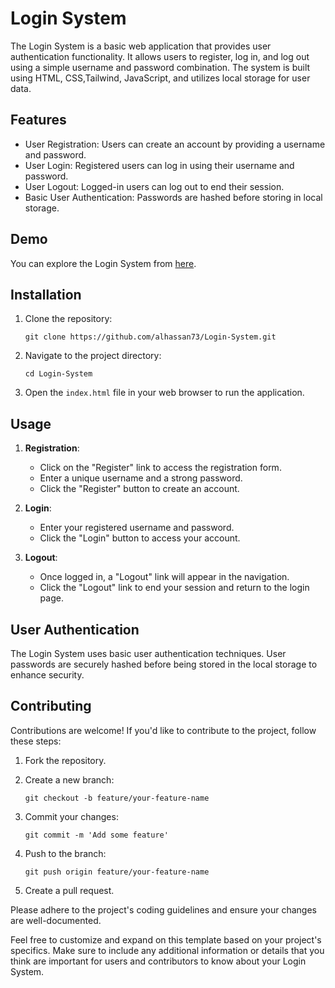 # Login System

The Login System is a basic web application that provides user authentication functionality. It allows users to register, log in, and log out using a simple username and password combination. The system is built using HTML, CSS,Tailwind, JavaScript, and utilizes local storage for user data.

## Features

- User Registration: Users can create an account by providing a username and password.
- User Login: Registered users can log in using their username and password.
- User Logout: Logged-in users can log out to end their session.
- Basic User Authentication: Passwords are hashed before storing in local storage.

## Demo

You can explore the Login System from [here](https://alhassan73.github.io/Login-System/).

## Installation

1. Clone the repository:
   ```
   git clone https://github.com/alhassan73/Login-System.git
   ```

2. Navigate to the project directory:
   ```
   cd Login-System
   ```

3. Open the `index.html` file in your web browser to run the application.

## Usage

1. **Registration**:
   - Click on the "Register" link to access the registration form.
   - Enter a unique username and a strong password.
   - Click the "Register" button to create an account.

2. **Login**:
   - Enter your registered username and password.
   - Click the "Login" button to access your account.

3. **Logout**:
   - Once logged in, a "Logout" link will appear in the navigation.
   - Click the "Logout" link to end your session and return to the login page.

## User Authentication

The Login System uses basic user authentication techniques. User passwords are securely hashed before being stored in the local storage to enhance security.

## Contributing

Contributions are welcome! If you'd like to contribute to the project, follow these steps:

1. Fork the repository.

2. Create a new branch:
   ```
   git checkout -b feature/your-feature-name
   ```

3. Commit your changes:
   ```
   git commit -m 'Add some feature'
   ```

4. Push to the branch:
   ```
   git push origin feature/your-feature-name
   ```

5. Create a pull request.

Please adhere to the project's coding guidelines and ensure your changes are well-documented.



Feel free to customize and expand on this template based on your project's specifics. Make sure to include any additional information or details that you think are important for users and contributors to know about your Login System.
